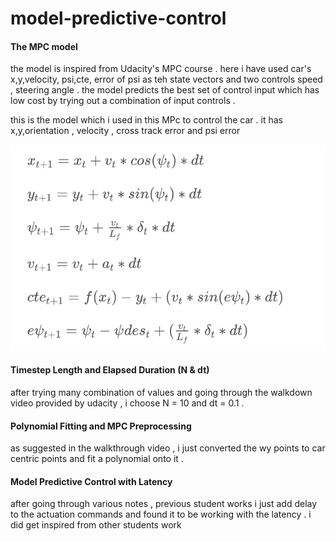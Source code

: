 

# model-predictive-control

#### The MPC model

the model is inspired from Udacity's MPC course . here i have used car's x,y,velocity, psi,cte, error of psi as teh state vectors and two controls speed , steering angle . the model predicts the best set of control input which has low cost by trying out a combination of input controls . 

this is the model which i used in this MPc to control the car . it has x,y,orientation , velocity , cross track error and psi error

![state](./state.png)

#### Timestep Length and Elapsed Duration (N & dt)

after trying many combination of values and going through the walkdown video provided by udacity , i choose N = 10 and dt = 0.1 . 

#### Polynomial Fitting and MPC Preprocessing

as suggested in the walkthrough video , i just converted the wy points to car centric points and fit a polynomial onto it . 

#### Model Predictive Control with Latency

after going through various notes , previous student works i just add delay to the actuation commands and found it to be working with the latency . i did get inspired from other students work 
